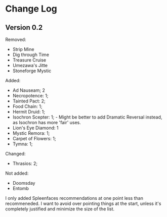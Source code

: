 # Change Log

## Version 0.2

Removed:
- Strip Mine
- Dig through Time
- Treasure Cruise
- Umezawa's Jitte
- Stoneforge Mystic

Added:
- Ad Nauseam; 2
- Necropotence: 1;
- Tainted Pact: 2;
- Food Chain: 1;
- Hermit Druid: 1;
- Isochron Scepter: 1; - Might be better to add Dramatic Reversal instead, as Isochron has more 'fair' uses.
- Lion's Eye Diamond: 1
- Mystic Remora: 1;
- Carpet of Flowers: 1;
- Tymna: 1;

Changed:
- Thrasios: 2;

Not added:
- Doomsday
- Entomb

I only added Spleenfaces recommendations at one point less than recommeneded. I want to avoid over pointing things at the start, unless it's completely justified and minimize the size of the list.